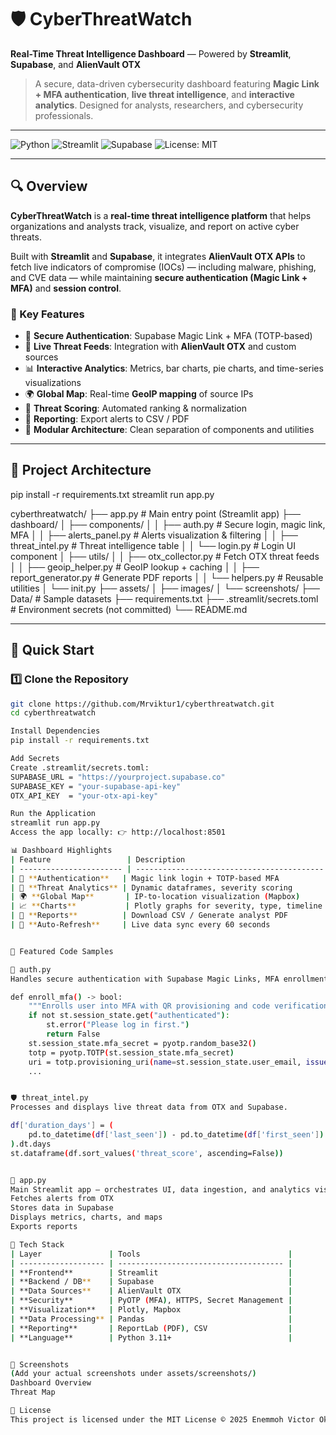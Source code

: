 # 🛡️ CyberThreatWatch  
**Real-Time Threat Intelligence Dashboard** — Powered by **Streamlit**, **Supabase**, and **AlienVault OTX**  

> A secure, data-driven cybersecurity dashboard featuring **Magic Link + MFA authentication**, **live threat intelligence**, and **interactive analytics**. Designed for analysts, researchers, and cybersecurity professionals.

---

![Python](https://img.shields.io/badge/Python-3.11+-blue?logo=python)
![Streamlit](https://img.shields.io/badge/Framework-Streamlit-red?logo=streamlit)
![Supabase](https://img.shields.io/badge/Backend-Supabase-3DDC84?logo=supabase)
![License: MIT](https://img.shields.io/badge/License-MIT-yellow.svg)

---

## 🔍 Overview

**CyberThreatWatch** is a **real-time threat intelligence platform** that helps organizations and analysts track, visualize, and report on active cyber threats.

Built with **Streamlit** and **Supabase**, it integrates **AlienVault OTX APIs** to fetch live indicators of compromise (IOCs) — including malware, phishing, and CVE data — while maintaining **secure authentication (Magic Link + MFA)** and **session control**.

### 🎯 Key Features
- 🔐 **Secure Authentication**: Supabase Magic Link + MFA (TOTP-based)
- 📡 **Live Threat Feeds**: Integration with **AlienVault OTX** and custom sources
- 📊 **Interactive Analytics**: Metrics, bar charts, pie charts, and time-series visualizations
- 🌍 **Global Map**: Real-time **GeoIP mapping** of source IPs
- 🧠 **Threat Scoring**: Automated ranking & normalization
- 📄 **Reporting**: Export alerts to CSV / PDF
- 🧩 **Modular Architecture**: Clean separation of components and utilities

---

## 🧱 Project Architecture


pip install -r requirements.txt
streamlit run app.py

cyberthreatwatch/
├── app.py # Main entry point (Streamlit app)
├── dashboard/
│ ├── components/
│ │ ├── auth.py # Secure login, magic link, MFA
│ │ ├── alerts_panel.py # Alerts visualization & filtering
│ │ ├── threat_intel.py # Threat intelligence table
│ │ └── login.py # Login UI component
│ ├── utils/
│ │ ├── otx_collector.py # Fetch OTX threat feeds
│ │ ├── geoip_helper.py # GeoIP lookup + caching
│ │ ├── report_generator.py # Generate PDF reports
│ │ └── helpers.py # Reusable utilities
│ └── init.py
├── assets/
│ ├── images/
│ └── screenshots/
├── Data/ # Sample datasets
├── requirements.txt
├── .streamlit/secrets.toml # Environment secrets (not committed)
└── README.md


---

## 🚀 Quick Start

### 1️⃣ Clone the Repository
```bash
git clone https://github.com/Mrviktur1/cyberthreatwatch.git
cd cyberthreatwatch

Install Dependencies
pip install -r requirements.txt

Add Secrets
Create .streamlit/secrets.toml:
SUPABASE_URL = "https://yourproject.supabase.co"
SUPABASE_KEY = "your-supabase-api-key"
OTX_API_KEY  = "your-otx-api-key"

Run the Application
streamlit run app.py
Access the app locally: 👉 http://localhost:8501

📊 Dashboard Highlights
| Feature                 | Description                                |
| ----------------------- | ------------------------------------------ |
| 🔐 **Authentication**   | Magic link login + TOTP-based MFA          |
| 🧠 **Threat Analytics** | Dynamic dataframes, severity scoring       |
| 🌍 **Global Map**       | IP-to-location visualization (Mapbox)      |
| 📈 **Charts**           | Plotly graphs for severity, type, timeline |
| 🧾 **Reports**          | Download CSV / Generate analyst PDF        |
| 🔄 **Auto-Refresh**     | Live data sync every 60 seconds            |


🧩 Featured Code Samples

🔐 auth.py
Handles secure authentication with Supabase Magic Links, MFA enrollment & verification, and session expiry.

def enroll_mfa() -> bool:
    """Enrolls user into MFA with QR provisioning and code verification."""
    if not st.session_state.get("authenticated"):
        st.error("Please log in first.")
        return False
    st.session_state.mfa_secret = pyotp.random_base32()
    totp = pyotp.TOTP(st.session_state.mfa_secret)
    uri = totp.provisioning_uri(name=st.session_state.user_email, issuer_name="CyberThreatWatch")
    ...


🛡️ threat_intel.py
Processes and displays live threat data from OTX and Supabase.

df['duration_days'] = (
    pd.to_datetime(df['last_seen']) - pd.to_datetime(df['first_seen'])
).dt.days
st.dataframe(df.sort_values('threat_score', ascending=False))


🧭 app.py
Main Streamlit app — orchestrates UI, data ingestion, and analytics visualization.
Fetches alerts from OTX
Stores data in Supabase
Displays metrics, charts, and maps
Exports reports

🧰 Tech Stack
| Layer               | Tools                                 |
| ------------------- | ------------------------------------- |
| **Frontend**        | Streamlit                             |
| **Backend / DB**    | Supabase                              |
| **Data Sources**    | AlienVault OTX                        |
| **Security**        | PyOTP (MFA), HTTPS, Secret Management |
| **Visualization**   | Plotly, Mapbox                        |
| **Data Processing** | Pandas                                |
| **Reporting**       | ReportLab (PDF), CSV                  |
| **Language**        | Python 3.11+                          |


📸 Screenshots
(Add your actual screenshots under assets/screenshots/)
Dashboard Overview
Threat Map

📜 License
This project is licensed under the MIT License © 2025 Enemmoh Victor Okechukwu
